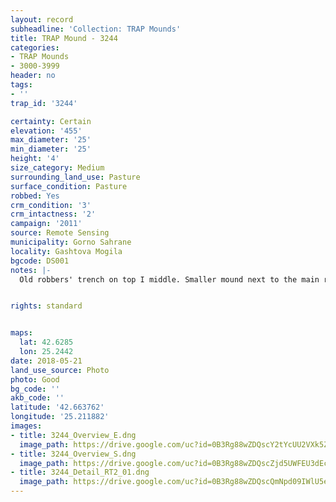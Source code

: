 ```yaml
---
layout: record
subheadline: 'Collection: TRAP Mounds'
title: TRAP Mound - 3244
categories:
- TRAP Mounds
- 3000-3999
header: no
tags:
- ''
trap_id: '3244'

certainty: Certain
elevation: '455'
max_diameter: '25'
min_diameter: '25'
height: '4'
size_category: Medium
surrounding_land_use: Pasture
surface_condition: Pasture
robbed: Yes
crm_condition: '3'
crm_intactness: '2'
campaign: '2011'
source: Remote Sensing
municipality: Gorno Sahrane
locality: Gashtova Mogila
bgcode: DS001
notes: |-
  Old robbers' trench on top I middle. Smaller mound next to the main robbers' trench on the south side. Side of mound taken off on western side.


rights: standard


maps:
  lat: 42.6285
  lon: 25.2442
date: 2018-05-21
land_use_source: Photo
photo: Good
bg_code: ''
akb_code: ''
latitude: '42.663762'
longitude: '25.211882'
images:
- title: 3244_Overview_E.dng
  image_path: https://drive.google.com/uc?id=0B3Rg88wZDQscY2tYcUU2VXk5Zkk
- title: 3244_Overview_S.dng
  image_path: https://drive.google.com/uc?id=0B3Rg88wZDQscZjd5UWFEU3dEcmc
- title: 3244_Detail_RT2_01.dng
  image_path: https://drive.google.com/uc?id=0B3Rg88wZDQscQmNpd09IWlU5eU0
---
```


